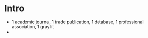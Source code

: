 # Intro

- 1 academic journal, 1 trade publication, 1 database, 1 professional association, 1 gray lit
- 